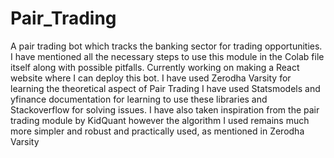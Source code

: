# Pair_Trading
A pair trading bot which tracks the banking sector for trading opportunities.
I have mentioned all the necessary steps to use this module in the Colab file itself along with possible pitfalls.
Currently working on making a React website where I can deploy this bot.
I have used Zerodha Varsity for learning the theoretical aspect of Pair Trading
I have used Statsmodels and yfinance documentation for learning to use these libraries and Stackoverflow for solving issues. I have also taken inspiration from the pair trading module by KidQuant however the algorithm I used remains much more simpler and robust and practically used, as mentioned in Zerodha Varsity
